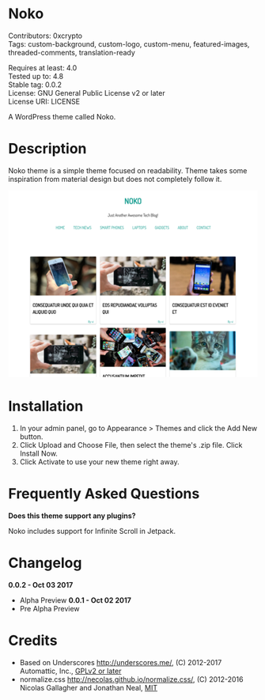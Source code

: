 Noko
===

Contributors: 0xcrypto  
Tags: custom-background, custom-logo, custom-menu, featured-images, threaded-comments, translation-ready  

Requires at least: 4.0  
Tested up to: 4.8  
Stable tag: 0.0.2  
License: GNU General Public License v2 or later  
License URI: LICENSE  

A WordPress theme called Noko.

Description
===

Noko theme is a simple theme focused on readability. Theme takes some inspiration from material design but does not completely follow it.

![Screen Shot](screenshot.png)

Installation
===

1. In your admin panel, go to Appearance > Themes and click the Add New button.
2. Click Upload and Choose File, then select the theme's .zip file. Click Install Now.
3. Click Activate to use your new theme right away.

Frequently Asked Questions
===

**Does this theme support any plugins?**

Noko includes support for Infinite Scroll in Jetpack.

Changelog
===

**0.0.2 - Oct 03 2017**
* Alpha Preview
**0.0.1 - Oct 02 2017**
* Pre Alpha Preview

Credits
===
* Based on Underscores http://underscores.me/, (C) 2012-2017 Automattic, Inc., [GPLv2 or later](https://www.gnu.org/licenses/gpl-2.0.html)
* normalize.css http://necolas.github.io/normalize.css/, (C) 2012-2016 Nicolas Gallagher and Jonathan Neal, [MIT](http://opensource.org/licenses/MIT)
